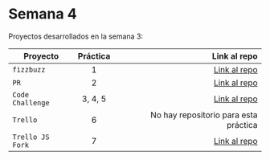 # Semana 4 

Proyectos desarrollados en la semana 3:

| Proyecto | Práctica | Link al repo |
| ------------- |:-------------:| -----:|
|`fizzbuzz`|1|[Link al repo](https://github.com/MiriamLunaC/refactoring.git)|
|`PR`|2|[Link al repo](https://github.com/MiriamLunaC/fizzbuzz.git)|
|`Code Challenge`|3, 4, 5|[Link al repo](https://github.com/MiriamLunaC/Code_Challenge.git)|
|`Trello`|6|No hay repositorio para esta práctica|
|`Trello JS Fork`|7|[Link al repo]()|
